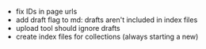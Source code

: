 - fix IDs in page urls
- add draft flag to md: drafts aren't included in index files
- upload tool should ignore drafts
- create index files for collections (always starting a new)
